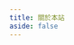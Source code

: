 ```yaml
---
title: 關於本站
aside: false
---
```


<script setup>
import About from "@/views/About.vue"
</script>

<About />
